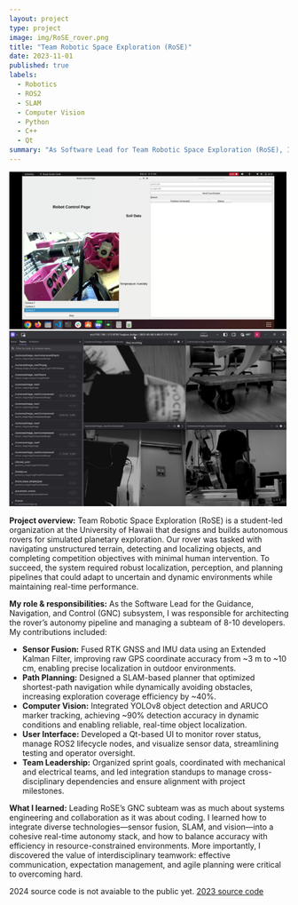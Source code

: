 ```yaml
---
layout: project
type: project
image: img/RoSE_rover.png
title: "Team Robotic Space Exploration (RoSE)"
date: 2023-11-01
published: true
labels:
  - Robotics
  - ROS2
  - SLAM
  - Computer Vision
  - Python
  - C++
  - Qt
summary: "As Software Lead for Team Robotic Space Exploration (RoSE), I developed autonomy software that fused GNSS/IMU data, implemented SLAM-based planning, and integrated advanced perception systems to enable real-time autonomous navigation and object detection."
---
```


<div class="text-center p-4">
  <img width="500px" src="../img/ground_station_gui.png" class="img-thumbnail" >
  <img width="500px" src="../img/foxglove_studio.png" class="img-thumbnail" >
</div>

**Project overview:** Team Robotic Space Exploration (RoSE) is a student-led organization at the University of Hawaii that designs and builds autonomous rovers for simulated planetary exploration. Our rover was tasked with navigating unstructured terrain, detecting and localizing objects, and completing competition objectives with minimal human intervention. To succeed, the system required robust localization, perception, and planning pipelines that could adapt to uncertain and dynamic environments while maintaining real-time performance.

**My role & responsibilities:** As the Software Lead for the Guidance, Navigation, and Control (GNC) subsystem, I was responsible for architecting the rover’s autonomy pipeline and managing a subteam of 8-10 developers. My contributions included:
- **Sensor Fusion:** Fused RTK GNSS and IMU data using an Extended Kalman Filter, improving raw GPS coordinate accuracy from ~3 m to ~10 cm, enabling precise localization in outdoor environments.  
- **Path Planning:** Designed a SLAM-based planner that optimized shortest-path navigation while dynamically avoiding obstacles, increasing exploration coverage efficiency by ~40%.  
- **Computer Vision:** Integrated YOLOv8 object detection and ARUCO marker tracking, achieving ~90% detection accuracy in dynamic conditions and enabling reliable, real-time object localization.  
- **User Interface:** Developed a Qt-based UI to monitor rover status, manage ROS2 lifecycle nodes, and visualize sensor data, streamlining testing and operator oversight.  
- **Team Leadership:** Organized sprint goals, coordinated with mechanical and electrical teams, and led integration standups to manage cross-disciplinary dependencies and ensure alignment with project milestones.  

**What I learned:** Leading RoSE’s GNC subteam was as much about systems engineering and collaboration as it was about coding. I learned how to integrate diverse technologies—sensor fusion, SLAM, and vision—into a cohesive real-time autonomy stack, and how to balance accuracy with efficiency in resource-constrained environments. More importantly, I discovered the value of interdisciplinary teamwork: effective communication, expectation management, and agile planning were critical to overcoming hard.

2024 source code is not avaiable to the public yet.
[2023 source code](https://github.com/RoboticSpaceExploration/urc_gnc_autonav_ws)
